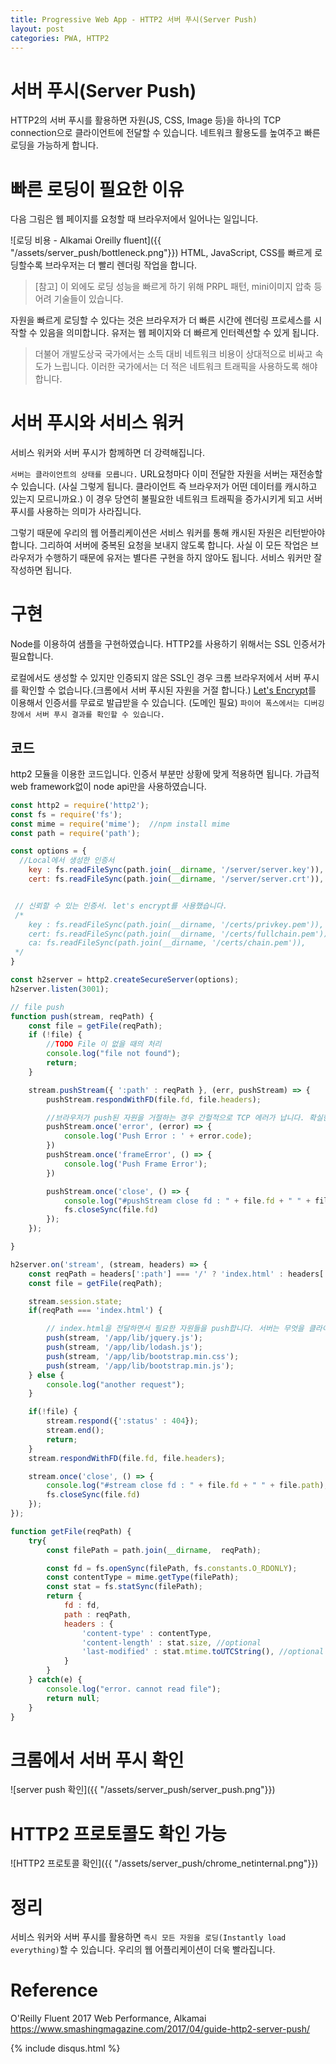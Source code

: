 ```yaml
---
title: Progressive Web App - HTTP2 서버 푸시(Server Push)
layout: post
categories: PWA, HTTP2
---
```

# 서버 푸시(Server Push)
HTTP2의 서버 푸시를 활용하면 자원(JS, CSS, Image 등)을 하나의 TCP connection으로 클라이언트에 전달할 수 있습니다. 네트워크 활용도를 높여주고 빠른 로딩을 가능하게 합니다.

# 빠른 로딩이 필요한 이유
다음 그림은 웹 페이지를 요청할 때 브라우저에서 일어나는 일입니다.

![로딩 비용 - Alkamai Oreilly fluent]({{ "/assets/server_push/bottleneck.png"}})
HTML, JavaScript, CSS를 빠르게 로딩할수록 브라우저는 더 빨리 렌더링 작업을 합니다.
> [참고] 이 외에도 로딩 성능을 빠르게 하기 위해 PRPL 패턴, mini이미지 압축 등 어려 기술들이 있습니다.


자원을 빠르게 로딩할 수 있다는 것은 브라우저가 더 빠른 시간에 렌더링 프로세스를 시작할 수 있음을 의미합니다. 유저는 웹 페이지와 더 빠르게 인터렉션할 수 있게 됩니다.

> 더불어 개발도상국 국가에서는 소득 대비 네트워크 비용이 상대적으로 비싸고 속도가 느립니다. 이러한 국가에서는 더 적은 네트워크 트래픽을 사용하도록 해야합니다.

# 서버 푸시와 서비스 워커
서비스 워커와 서버 푸시가 함께하면 더 강력해집니다.

`서버는 클라이언트의 상태를 모릅니다.` URL요청마다 이미 전달한 자원을 서버는 재전송할 수 있습니다. (사실 그렇게 됩니다. 클라이언트 즉 브라우저가 어떤 데이터를 캐시하고 있는지 모르니까요.)
이 경우 당연히 불필요한 네트워크 트래픽을 증가시키게 되고 서버 푸시를 사용하는 의미가 사라집니다.  


그렇기 때문에 우리의 웹 어플리케이션은 서비스 워커를 통해 캐시된 자원은 리턴받아야 합니다. 그리하여 서버에 중복된 요청을 보내지 않도록 합니다.
사실 이 모든 작업은 브라우저가 수행하기 때문에 유저는 별다른 구현을 하지 않아도 됩니다. 서비스 워커만 잘 작성하면 됩니다.

# 구현
Node를 이용하여 샘플을 구현하였습니다. HTTP2를 사용하기 위해서는 SSL 인증서가 필요합니다.

로컬에서도 생성할 수 있지만 인증되지 않은 SSL인 경우 크롬 브라우저에서 서버 푸시를 확인할 수 없습니다.(크롬에서 서버 푸시된 자원을 거절 합니다.)
[Let's Encrypt](https://letsencrypt.org/getting-started/])를 이용해서 인증서를 무료로 발급받을 수 있습니다. (도메인 필요)
`파이어 폭스에서는 디버깅 창에서 서버 푸시 결과를 확인할 수 있습니다.`

## 코드
http2 모듈을 이용한 코드입니다. 인증서 부분만 상황에 맞게 적용하면 됩니다. 가급적 web framework없이 node api만을 사용하였습니다.
```JavaScript
const http2 = require('http2');
const fs = require('fs');
const mime = require('mime');  //npm install mime  
const path = require('path');

const options = {
  //Local에서 생성한 인증서
    key : fs.readFileSync(path.join(__dirname, '/server/server.key')),
    cert: fs.readFileSync(path.join(__dirname, '/server/server.crt')),


 // 신뢰할 수 있는 인증서. let's encrypt를 사용했습니다.
 /*
    key : fs.readFileSync(path.join(__dirname, '/certs/privkey.pem')),
    cert: fs.readFileSync(path.join(__dirname, '/certs/fullchain.pem')),
    ca: fs.readFileSync(path.join(__dirname, '/certs/chain.pem')),
 */
}

const h2server = http2.createSecureServer(options);
h2server.listen(3001);

// file push
function push(stream, reqPath) {
    const file = getFile(reqPath);
    if (!file) {
        //TODO File 이 없을 때의 처리
        console.log("file not found");
        return;
    }

    stream.pushStream({ ':path' : reqPath }, (err, pushStream) => {
        pushStream.respondWithFD(file.fd, file.headers);

        //브라우저가 push된 자원을 거절하는 경우 간헐적으로 TCP 에러가 납니다. 확실한 해결법은 찾지 못 했습니다.
        pushStream.once('error', (error) => {
            console.log('Push Error : ' + error.code);
        })
        pushStream.once('frameError', () => {
            console.log('Push Frame Error');
        })

        pushStream.once('close', () => {
            console.log("#pushStream close fd : " + file.fd + " " + file.path);
            fs.closeSync(file.fd)
        });
    });

}

h2server.on('stream', (stream, headers) => {
    const reqPath = headers[':path'] === '/' ? 'index.html' : headers[':path'];
    const file = getFile(reqPath);

    stream.session.state;
    if(reqPath === 'index.html') {

        // index.html을 전달하면서 필요한 자원들을 push합니다. 서버는 무엇을 클라이언트에 전달할지 알고 있어야합니다.
        push(stream, '/app/lib/jquery.js');
        push(stream, '/app/lib/lodash.js');
        push(stream, '/app/lib/bootstrap.min.css');
        push(stream, '/app/lib/bootstrap.min.js');
    } else {
        console.log("another request");
    }

    if(!file) {
        stream.respond({':status' : 404});
        stream.end();
        return;
    }
    stream.respondWithFD(file.fd, file.headers);

    stream.once('close', () => {
        console.log("#stream close fd : " + file.fd + " " + file.path);
        fs.closeSync(file.fd)
    });
});

function getFile(reqPath) {
    try{
        const filePath = path.join(__dirname,  reqPath);

        const fd = fs.openSync(filePath, fs.constants.O_RDONLY);
        const contentType = mime.getType(filePath);
        const stat = fs.statSync(filePath);
        return {
            fd : fd,
            path : reqPath,
            headers : {
                'content-type' : contentType,
                'content-length' : stat.size, //optional
                'last-modified' : stat.mtime.toUTCString(), //optional
            }
        }
    } catch(e) {
        console.log("error. cannot read file");
        return null;
    }
}
```

# 크롬에서 서버 푸시 확인
![server push 확인]({{ "/assets/server_push/server_push.png"}})

# HTTP2 프로토콜도 확인 가능
![HTTP2 프로토콜 확인]({{ "/assets/server_push/chrome_netinternal.png"}})

# 정리
서비스 워커와 서버 푸시를 활용하면 `즉시 모든 자원을 로딩(Instantly load everything)`할 수 있습니다. 우리의 웹 어플리케이션이 더욱 빨라집니다.

# Reference
O'Reilly Fluent 2017 Web Performance, Alkamai  
https://www.smashingmagazine.com/2017/04/guide-http2-server-push/

{% include disqus.html %}
